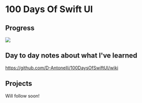 # 100 Days Of Swift UI

## Progress

![](https://geps.dev/progress/62)

## Day to day notes about what I've learned
https://github.com/D-Antonelli/100DaysOfSwiftUI/wiki

## Projects
Will follow soon!
